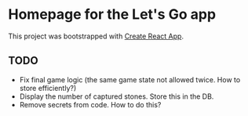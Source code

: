 # Homepage for the Let's Go app

This project was bootstrapped with [Create React App](https://github.com/facebook/create-react-app).

## TODO

- Fix final game logic (the same game state not allowed twice. How to store efficiently?)
- Display the number of captured stones. Store this in the DB.
- Remove secrets from code. How to do this?
